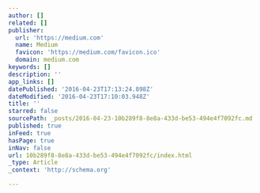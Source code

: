 ```yaml
---
author: []
related: []
publisher:
  url: 'https://medium.com'
  name: Medium
  favicon: 'https://medium.com/favicon.ico'
  domain: medium.com
keywords: []
description: ''
app_links: []
datePublished: '2016-04-23T17:13:24.898Z'
dateModified: '2016-04-23T17:10:03.948Z'
title: ''
starred: false
sourcePath: _posts/2016-04-23-10b289f8-8e8a-433d-be53-494e4f7092fc.md
published: true
inFeed: true
hasPage: true
inNav: false
url: 10b289f8-8e8a-433d-be53-494e4f7092fc/index.html
_type: Article
_context: 'http://schema.org'

---
```

<article style=""></article>